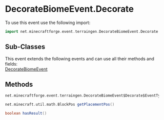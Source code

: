 # DecorateBiomeEvent.Decorate

To use this event use the following import:
```groovy
import net.minecraftforge.event.terraingen.DecorateBiomeEvent.Decorate
```

## Sub-Classes
This event extends the following events and can use all their methods and fields: <br>
[DecorateBiomeEvent](decorate_biome_event.md)

## Methods
```groovy
net.minecraftforge.event.terraingen.DecorateBiomeEvent$Decorate$EventType getType()
```

```groovy
net.minecraft.util.math.BlockPos getPlacementPos()
```

```groovy
boolean hasResult()
```

